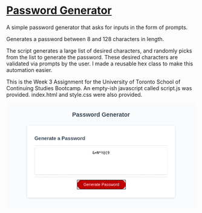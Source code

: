 # [Password Generator](https://logner.github.io/pwd-gen)

A simple password generator that asks for inputs in the form of prompts.

Generates a password between 8 and 128 characters in length.

The script generates a large list of desired characters, and randomly picks from the list to generate the password. These desired characters are validated via prompts by the user. I made a reusable hex class to make this automation easier.

This is the Week 3 Assignment for the University of Toronto School of Continuing Studies Bootcamp. An empty-ish javascript called script.js was provided. index.html and style.css were also provided.

![A screenshot of the application](assets/pwd-gen.png)
